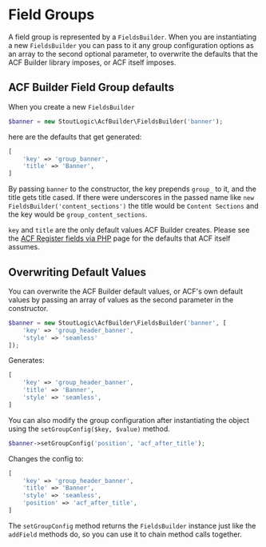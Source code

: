 # Field Groups
A field group is represented by a `FieldsBuilder`. When you are instantiating a new `FieldsBuilder` you can pass to it any group configuration options as an array to the second optional parameter, to overwrite the defaults that the ACF Builder library imposes, or ACF itself imposes.

## ACF Builder Field Group defaults
When you create a new `FieldsBuilder`
```php
$banner = new StoutLogic\AcfBuilder\FieldsBuilder('banner');
```
here are the defaults that get generated:
```php
[
    'key' => 'group_banner',
    'title' => 'Banner',
]
```
By passing `banner` to the constructor, the key prepends `group_` to it, and the title gets title cased. If there were underscores in the passed name like `new FieldsBuilder('content_sections')` the title would be `Content Sections` and the key would be `group_content_sections`.

`key` and `title` are the only default values ACF Builder creates. Please see the [ACF Register fields via PHP](https://www.advancedcustomfields.com/resources/register-fields-via-php/#group-settings) page for the defaults that ACF itself assumes. 

## Overwriting Default Values
You can overwrite the ACF Builder default values, or ACF's own default values by passing an array of values as the second parameter in the constructor.
```php
$banner = new StoutLogic\AcfBuilder\FieldsBuilder('banner', [
    'key' => 'group_header_banner', 
    'style' => 'seamless'
]);
```
Generates:
```php
[
    'key' => 'group_header_banner',
    'title' => 'Banner',
    'style' => 'seamless',
]
```
You can also modify the group configuration after instantiating the object using the `setGroupConfig($key, $value)` method.
```php
$banner->setGroupConfig('position', 'acf_after_title');
```
Changes the config to:

```php
[
    'key' => 'group_header_banner',
    'title' => 'Banner',
    'style' => 'seamless',
    'position' => 'acf_after_title',
]
```
The `setGroupConfig` method returns the `FieldsBuilder` instance just like the `addField` methods do, so you can use it to chain method calls together.